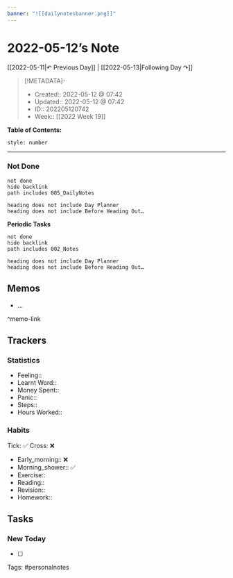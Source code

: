 ```yaml
---
banner: "![[dailynotesbanner.png]]"
---
```


# 2022-05-12’s Note

[[2022-05-11|↶ Previous Day]] | [[2022-05-13|Following Day ↷]]

> [!METADATA]-
> - Created:: 2022-05-12 @ 07:42
> - Updated:: 2022-05-12 @ 07:42
> - ID:: 202205120742
> - Week:: [[2022 Week 19]]

**Table of Contents:**
```toc
style: number
```

___
### Not Done
```tasks
not done
hide backlink
path includes 005_DailyNotes

heading does not include Day Planner
heading does not include Before Heading Out…
```
**Periodic Tasks**
```tasks
not done
hide backlink
path includes 002_Notes

heading does not include Day Planner
heading does not include Before Heading Out…
```
## Memos
- …

^memo-link

## Trackers
### Statistics
- Feeling:: 
- Learnt Word:: 
- Money Spent:: 
- Panic:: 
- Steps:: 
- Hours Worked:: 

### Habits

Tick: ✅ Cross: ❌

- Early_morning:: ❌
- Morning_shower:: ✅
- Exercise:: 
- Reading:: 
- Revision:: 
- Homework::

## Tasks
### New Today
- [ ]


Tags: #personalnotes 